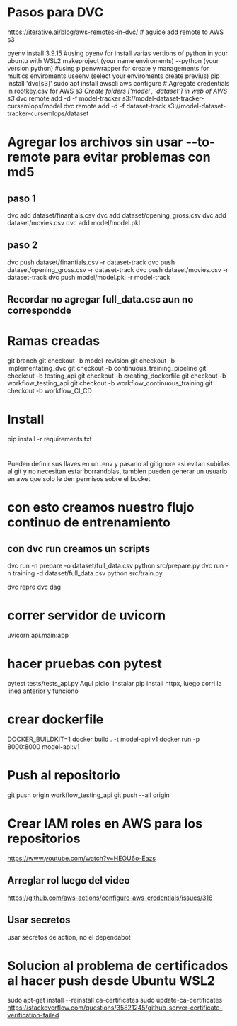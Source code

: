 # Pasos para DVC
https://iterative.ai/blog/aws-remotes-in-dvc/  # aguide add remote to AWS s3

pyenv install 3.9.15 #using pyenv for install varias vertions of python in your ubuntu with WSL2
makeproject (your name enviroments) --python (your version python) #using pipenvwrapper for create y managements for multics enviroments
useenv (select your enviroments create previus)
pip install 'dvc[s3]'
sudo apt install awscli
aws configure # Agregate credentials in rootkey.csv for AWS s3
*Create folders ['model', 'dataset'] in web of AWS s3*
dvc remote add -d -f model-tracker s3://model-dataset-tracker-cursemlops/model
dvc remote add -d -f dataset-track s3://model-dataset-tracker-cursemlops/dataset


# Agregar los archivos sin usar --to-remote para evitar problemas con md5
## paso 1
dvc add dataset/finantials.csv
dvc add dataset/opening_gross.csv
dvc add dataset/movies.csv
dvc add model/model.pkl
## paso 2
dvc push dataset/finantials.csv -r dataset-track
dvc push dataset/opening_gross.csv -r dataset-track
dvc push dataset/movies.csv -r dataset-track
dvc push model/model.pkl -r model-track
## Recordar no agregar full_data.csc aun no correspondde

# Ramas creadas
git branch
git checkout -b model-revision
git checkout -b implementating_dvc
git checkout -b continuous_training_pipeline
git checkout -b testing_api
git checkout -b creating_dockerfile
git checkout -b workflow_testing_api
git checkout -b workflow_continuous_training
git checkout -b workflow_CI_CD


# Install
pip install -r requirements.txt

#
Pueden definir sus llaves en un .env y pasarlo al gitignore asi evitan subirlas al git y no necesitan estar borrandolas, tambien pueden generar un usuario en aws que solo le den permisos sobre el bucket


# con esto creamos nuestro flujo continuo de entrenamiento
## con dvc run creamos un scripts
dvc run -n prepare -o dataset/full_data.csv python src/prepare.py
dvc run -n training -d dataset/full_data.csv python src/train.py

dvc repro
dvc dag


# correr servidor de uvicorn
uvicorn api.main:app

# hacer pruebas con pytest
pytest tests/tests_api.py
Aqui pidio: instalar pip install httpx, luego corri la linea anterior y funciono


# crear dockerfile
DOCKER_BUILDKIT=1 docker build . -t model-api:v1
docker run -p 8000:8000 model-api:v1


# Push al repositorio
git push origin workflow_testing_api
git push --all origin


# Crear IAM roles en AWS para los repositorios
https://www.youtube.com/watch?v=HEOU6o-Eazs
## Arreglar rol luego del video
https://github.com/aws-actions/configure-aws-credentials/issues/318
## Usar secretos
usar secretos de action, no el dependabot


# Solucion al problema de certificados al hacer push desde Ubuntu WSL2
sudo apt-get install --reinstall ca-certificates
sudo update-ca-certificates
https://stackoverflow.com/questions/35821245/github-server-certificate-verification-failed